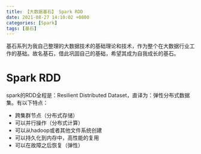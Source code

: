 ```yaml
---
title: 【大数据基石】 Spark RDD
date: 2021-08-27 14:10:02 +0800
categories: [Spark]
tags: [基石]
---
```

基石系列为我自己整理的大数据技术的基础理论和技术，作为整个在大数据行业工作的基础。故名基石，借此巩固自己的基础，希望其成为自我成长的基石。

# Spark RDD

spark的RDD全程是：Resilient Distributed Dataset，直译为：弹性分布式数据集。有以下特点：

- 跨集群节点（分布式存储）
- 可以并行操作（分布式计算）
- 可以从hadoop或者其他文件系统创建
- 可以持久化到内存中，高性能的复用
- 可以在故障之后恢复（弹性）

